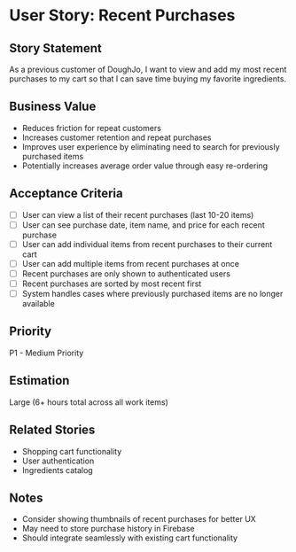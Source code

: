 # User Story: Recent Purchases

## Story Statement
As a previous customer of DoughJo, I want to view and add my most recent purchases to my cart so that I can save time buying my favorite ingredients.

## Business Value
- Reduces friction for repeat customers
- Increases customer retention and repeat purchases
- Improves user experience by eliminating need to search for previously purchased items
- Potentially increases average order value through easy re-ordering

## Acceptance Criteria
- [ ] User can view a list of their recent purchases (last 10-20 items)
- [ ] User can see purchase date, item name, and price for each recent purchase
- [ ] User can add individual items from recent purchases to their current cart
- [ ] User can add multiple items from recent purchases at once
- [ ] Recent purchases are only shown to authenticated users
- [ ] Recent purchases are sorted by most recent first
- [ ] System handles cases where previously purchased items are no longer available

## Priority
P1 - Medium Priority

## Estimation
Large (6+ hours total across all work items)

## Related Stories
- Shopping cart functionality
- User authentication
- Ingredients catalog

## Notes
- Consider showing thumbnails of recent purchases for better UX
- May need to store purchase history in Firebase
- Should integrate seamlessly with existing cart functionality
